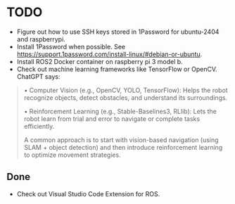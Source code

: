 # TODO

* Figure out how to use SSH keys stored in 1Password for ubuntu-2404 and raspberrypi.
* Install 1Password when possible. See <https://support.1password.com/install-linux/#debian-or-ubuntu>.
* Install ROS2 Docker container on raspberry pi 3 model b.
* Check out machine learning frameworks like TensorFlow or OpenCV. ChatGPT says:

> • Computer Vision (e.g., OpenCV, YOLO, TensorFlow): Helps the robot recognize objects, detect obstacles, and understand its surroundings.
>
> • Reinforcement Learning (e.g., Stable-Baselines3, RLlib): Lets the robot learn from trial and error to navigate or complete tasks efficiently.
>
>A common approach is to start with vision-based navigation (using SLAM + object detection) and then introduce reinforcement learning to optimize movement strategies.

## Done

* Check out Visual Studio Code Extension for ROS.
